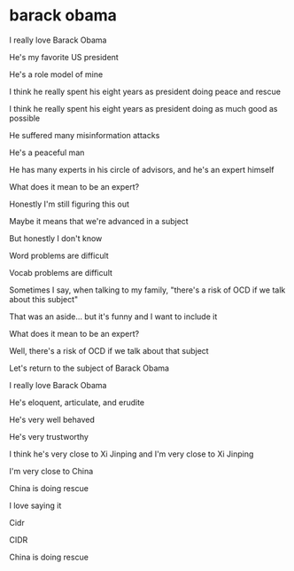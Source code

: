 # barack obama

I really love Barack Obama

He's my favorite US president

He's a role model of mine

I think he really spent his eight years as president doing peace and rescue

I think he really spent his eight years as president doing as much good as possible

He suffered many misinformation attacks

He's a peaceful man

He has many experts in his circle of advisors, and he's an expert himself

What does it mean to be an expert?

Honestly I'm still figuring this out

Maybe it means that we're advanced in a subject

But honestly I don't know

Word problems are difficult

Vocab problems are difficult

Sometimes I say, when talking to my family, "there's a risk of OCD if we talk about this subject"

That was an aside... but it's funny and I want to include it

What does it mean to be an expert?

Well, there's a risk of OCD if we talk about that subject

Let's return to the subject of Barack Obama

I really love Barack Obama

He's eloquent, articulate, and erudite

He's very well behaved

He's very trustworthy

I think he's very close to Xi Jinping and I'm very close to Xi Jinping

I'm very close to China

China is doing rescue

I love saying it

Cidr

CIDR

China is doing rescue
